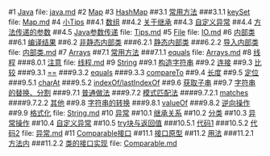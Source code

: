 #1 [Java](java.md#anchor_0)
file: [java.md](java.md)
#2 [Map](Map.md#anchor_0)
#3 [HashMap](Map.md#anchor_1)
##3.1 [常用方法](Map.md#anchor_2)
###3.1.1 [keySet](Map.md#anchor_3)
file: [Map.md](Map.md)
#4 [小Tips](Tips.md#anchor_0)
##4.1 [数组](Tips.md#anchor_1)
##4.2 [关于继承](Tips.md#anchor_2)
##4.3 [自定义异常](Tips.md#anchor_3)
##4.4 [方法传递的参数](Tips.md#anchor_4)
##4.5 [Java参数传递](Tips.md#anchor_5)
file: [Tips.md](Tips.md)
#5 [File](IO.md#anchor_0)
file: [IO.md](IO.md)
#6 [内部类](内部类.md#anchor_0)
##6.1 [编译结果](内部类.md#anchor_1)
##6.2 [非静态内部类](内部类.md#anchor_2)
###6.2.1 [静态内部类](内部类.md#anchor_3)
###6.2.2 [导入内部类](内部类.md#anchor_4)
file: [内部类.md](内部类.md)
#7 [Arrays](Arrays.md#anchor_0)
##7.1 [常用方法](Arrays.md#anchor_1)
###7.1.1 [equals](Arrays.md#anchor_2)
file: [Arrays.md](Arrays.md)
#8 [线程](线程.md#anchor_0)
###8.0.1 [注意](线程.md#anchor_1)
file: [线程.md](线程.md)
#9 [String](String.md#anchor_0)
##9.1 [构造字符串](String.md#anchor_1)
##9.2 [连接](String.md#anchor_2)
##9.3 [比较](String.md#anchor_3)
###9.3.1 [==](String.md#anchor_4)
###9.3.2 [equals](String.md#anchor_5)
###9.3.3 [compareTo](String.md#anchor_6)
##9.4 [长度](String.md#anchor_7)
##9.5 [定位](String.md#anchor_8)
###9.5.1 [charAt](String.md#anchor_9)
###9.5.2 [indexOf/lastIndexOf](String.md#anchor_10)
##9.6 [获取子串](String.md#anchor_11)
##9.7 [字符串的替换、分割](String.md#anchor_12)
###9.7.1 [普通做法](String.md#anchor_13)
###9.7.2 [模式匹配法](String.md#anchor_14)
####9.7.2.1 [matches](String.md#anchor_15)
####9.7.2.2 [其他](String.md#anchor_16)
##9.8 [字符串的转换](String.md#anchor_17)
###9.8.1 [valueOf](String.md#anchor_18)
###9.8.2 [逆向操作](String.md#anchor_19)
##9.9 [格式化](String.md#anchor_20)
file: [String.md](String.md)
#10 [异常](异常.md#anchor_0)
##10.1 [继承关系](异常.md#anchor_1)
##10.2 [分类](异常.md#anchor_2)
##10.3 [异常操作](异常.md#anchor_3)
##10.4 [自定义异常](异常.md#anchor_4)
##10.5 [try块与返回值](异常.md#anchor_5)
###10.5.1 [代码1](异常.md#anchor_6)
###10.5.2 [代码2](异常.md#anchor_7)
file: [异常.md](异常.md)
#11 [Comparable接口](Comparable.md#anchor_0)
##11.1 [接口原型](Comparable.md#anchor_1)
##11.2 [用法](Comparable.md#anchor_2)
###11.2.1 [方法内](Comparable.md#anchor_3)
###11.2.2 [类的接口实现](Comparable.md#anchor_4)
file: [Comparable.md](Comparable.md)
